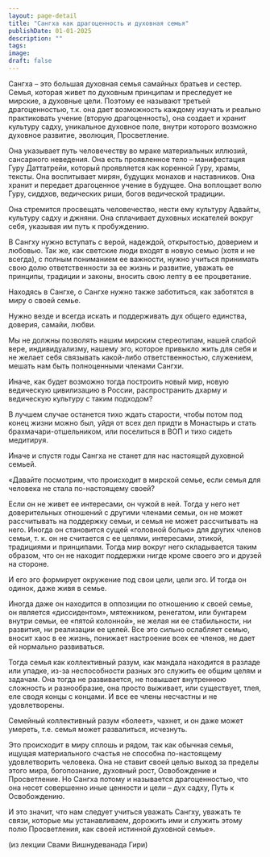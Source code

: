 ```yaml
---
layout: page-detail
title: "Cангха как драгоценность и духовная семья"
publishDate: 01-01-2025
description: ""
tags:
image:
draft: false
---
```


 Сангха – это большая духовная семья самайных братьев и сестер. Семья, которая живет по духовным принципам и преследует не мирские, а духовные цели. Поэтому ее называют третьей драгоценностью, т.к. она дает возможность каждому изучать и реально практиковать учение (вторую драгоценность), она создает и хранит культуру садху, уникальное духовное поле, внутри которого возможно духовное развитие, эволюция, Просветление.

 Она указывает путь человечеству во мраке материальных иллюзий, сансарного неведения. Она есть проявленное тело – манифестация Гуру Даттатрейи, который проявляется как коренной Гуру, храмы, тексты. Она воспитывает мирян, будущих монахов и наставников. Она хранит и передает драгоценное учение в будущее. Она воплощает волю Гуру, сиддхов, ведических риши, богов ведической традиции.

 Она стремится просвещать человечество, нести ему культуру Адвайты, культуру садху и джняни. Она сплачивает духовных искателей вокруг себя, указывая им путь к пробуждению.

 В Сангху нужно вступать с верой, надеждой, открытостью, доверием и любовью. Так же, как светские люди входят в новую семью (хотя и не всегда), с полным пониманием ее важности, нужно учиться принимать свою долю ответственности за ее жизнь и развитие, уважать ее принципы, традиции и законы, вносить свою лепту в ее процветание.

 Находясь в Сангхе, о Сангхе нужно также заботиться, как заботятся в миру о своей семье.

 Нужно везде и всегда искать и поддерживать дух общего единства, доверия, самайи, любви.

 Мы не должны позволять нашим мирским стереотипам, нашей слабой вере, индивидуализму, нашему эго, которое привыкло жить для себя и не желает себя связывать какой-либо ответственностью, служением, мешать нам быть полноценными членами Сангхи. 

 Иначе, как будет возможно тогда построить новый мир, новую ведическую цивилизацию в России, распространить дхарму и ведическую культуру с таким подходом?

 В лучшем случае останется тихо ждать старости, чтобы потом под конец жизни можно был, уйдя от всех дел придти в Монастырь и стать брахмачари-отшельником, или поселиться в ВОП и тихо сидеть медитируя. 

 Иначе и спустя годы Сангха не станет для нас настоящей духовной семьей.

 «Давайте посмотрим, что происходит в мирской семье, если семья для человека не стала по-настоящему своей?

 Если он не живет ее интересами, он чужой в ней. Тогда у него нет доверительных отношений с другими членами семьи, он не может рассчитывать на поддержку семьи, и семья не может рассчитывать на него. Иногда он становится сущей «головной болью» для других членов семьи, т. к. он не считается с ее целями, интересами, этикой, традициями и принципами. Тогда мир вокруг него складывается таким образом, что он не находит поддержки нигде кроме своего эго и друзей на стороне.

 И его эго формирует окружение под свои цели, цели эго. И тогда он одинок, даже живя в семье.

 Иногда даже он находится в оппозиции по отношению к своей семье, он является «диссидентом», мятежником, ренегатом, или бунтарем внутри семьи, ее «пятой колонной», не желая ни ее стабильности, ни развития, ни реализации ее целей. Все это сильно ослабляет семью, вносит хаос в ее жизнь, понижает настроение всех ее членов, не дает ей нормально развиваться.

 Тогда семья как коллективный разум, как мандала находится в разладе или упадке, из-за неспособности разных эго служить ее общим целям и задачам. Она тогда не развивается, не повышает внутреннюю сложность и разнообразие, она просто выживает, или существует, тлея, еле сводя концы с концами. И все ее члены несчастны и не удовлетворены.

 Семейный коллективный разум «болеет», чахнет, и он даже может умереть, т.е. семья может развалиться, исчезнуть.

 Это происходит в миру сплошь и рядом, так как обычная семья, ищущая материального счастья не способна по-настоящему удовлетворить человека. Она не ставит своей целью выход за пределы этого мира, богопознание, духовный рост, Освобождение и Просветление. Но Сангха потому и называется драгоценностью, что она несет совершенно иные ценности и цели – дух садху, Путь к Освобождению. 

 И это значит, что нам следует учиться уважать Сангху, уважать те связи, которые мы устанавливаем, дорожить ими и служить этому полю Просветления, как своей истинной духовной семье».

 (из лекции Свами Вишнудеванада Гири)
